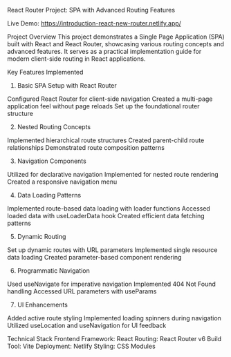 React Router Project: SPA with Advanced Routing Features


Live Demo: https://introduction-react-new-router.netlify.app/

Project Overview
This project demonstrates a Single Page Application (SPA) built with React and React Router, showcasing various routing concepts and advanced features. It serves as a practical implementation guide for modern client-side routing in React applications.

Key Features Implemented
1. Basic SPA Setup with React Router

Configured React Router for client-side navigation
Created a multi-page application feel without page reloads
Set up the foundational router structure


2. Nested Routing Concepts

Implemented hierarchical route structures
Created parent-child route relationships
Demonstrated route composition patterns


3. Navigation Components

Utilized <Link> for declarative navigation
Implemented <Outlet> for nested route rendering
Created a responsive navigation menu


4. Data Loading Patterns

Implemented route-based data loading with loader functions
Accessed loaded data with useLoaderData hook
Created efficient data fetching patterns


5. Dynamic Routing

Set up dynamic routes with URL parameters
Implemented single resource data loading
Created parameter-based component rendering


6. Programmatic Navigation

Used useNavigate for imperative navigation
Implemented 404 Not Found handling
Accessed URL parameters with useParams


7. UI Enhancements

Added active route styling
Implemented loading spinners during navigation
Utilized useLocation and useNavigation for UI feedback


Technical Stack
Frontend Framework: React
Routing: React Router v6
Build Tool: Vite
Deployment: Netlify
Styling: CSS Modules
